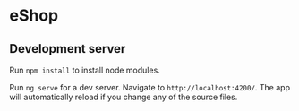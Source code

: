 # eShop

## Development server

Run `npm install` to install node modules.

Run `ng serve` for a dev server. Navigate to `http://localhost:4200/`. The app will automatically reload if you change any of the source files.

